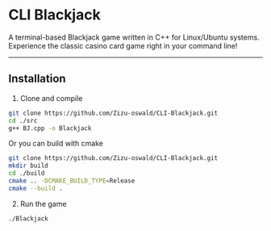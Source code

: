 # CLI Blackjack

A terminal-based Blackjack game written in C++ for Linux/Ubuntu systems. Experience the classic casino card game right in your command line!

---

## Installation

1. Clone and compile
```bash
git clone https://github.com/Zizu-oswald/CLI-Blackjack.git
cd ./src
g++ BJ.cpp -o Blackjack
```
   Or you can build with cmake
```bash
git clone https://github.com/Zizu-oswald/CLI-Blackjack.git
mkdir build
cd ./build
cmake .. -DCMAKE_BUILD_TYPE=Release
cmake --build .
```

2. Run the game
```bash
./Blackjack
```


